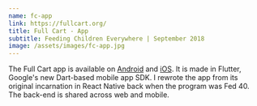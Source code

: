 ```yaml
---
name: fc-app
link: https://fullcart.org/
title: Full Cart - App
subtitle: Feeding Children Everywhere | September 2018
image: /assets/images/fc-app.jpg
---
```

The Full Cart app is available on <a href="https://play.google.com/store/apps/details?id=com.fed40"
  target="_blank" rel="noreferrer">Android</a> and <a href="https://itunes.apple.com/us/app/fed40/id1166795985" target="_blank"
  rel="noreferrer">iOS</a>. It is made in Flutter, Google's new Dart-based mobile app SDK. I rewrote the app from its original
incarnation in React Native back when the program was Fed 40. The back-end is shared across web and mobile.